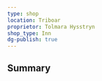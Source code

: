 ```yaml
---
type: shop
location: Triboar
proprietor: Tolmara Hysstryn
shop_type: Inn
dg-publish: true
---
```

## Summary
